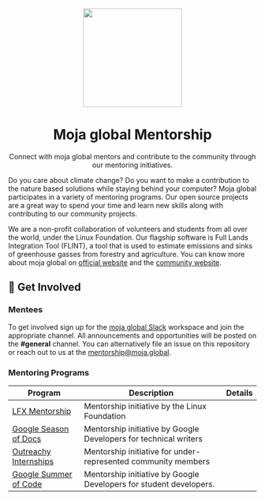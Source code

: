 <p align="center">
  <br>
  <a href="https://moja.global">
    <img src="https://github.com/moja-global.png" width="200"/>
  </a>
</p>

<h1 align="center">Moja global Mentorship</h1>

<p align="center">
  Connect with moja global mentors and contribute to the community through our mentoring initiatives.
</p>

Do you care about climate change? Do you want to make a contribution to the nature based solutions while staying behind your computer? Moja global participates in a variety of mentoring programs. Our open source projects are a great way to spend your time and learn new skills along with contributing to our community projects.

We are a non-profit collaboration of volunteers and students from all over the world, under the Linux Foundation. Our flagship software is Full Lands Integration Tool (FLINT), a tool that is used to estimate emissions and sinks of greenhouse gasses from forestry and agriculture. You can know more about moja global on [official website](https://moja.global) and the [community website](https://community.moja.global/).


## 🚀 Get Involved

### Mentees

To get involved sign up for the [moja global Slack](https://join.slack.com/t/mojaglobal/shared_invite/zt-o6ta1ug0-rVLjAo460~d7JbZ~HpFFtw) workspace and join the appropriate channel. All announcements and opportunities will be posted on the **#general** channel. You can alternatively file an issue on this repository or reach out to us at the [mentorship@moja.global](mailto:mentorship@moja.global).

### Mentoring Programs

| Program               | Description                                                        | Details |
|-----------------------|--------------------------------------------------------------------|---------|
| [LFX Mentorship](https://lfx.linuxfoundation.org/tools/mentorship/)        | Mentorship initiative by the Linux Foundation                      |         |
| [Google Season of Docs](https://developers.google.com/season-of-docs) | Mentorship initiative by Google Developers for technical writers   |         |
| [Outreachy Internships](https://www.outreachy.org/) | Mentorship initiative for under-represented community members      |         |
| [Google Summer of Code](https://summerofcode.withgoogle.com/) | Mentorship initiative by Google Developers for student developers. |         |
